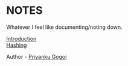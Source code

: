 # NOTES
Whatever I feel like documenting/noting down.

[Introduction](./introduction.md) <br />
[Hashing](./hashing.md) <br />

Author - [Priyanku Gogoi](https://github.com/ppriyankuu/)